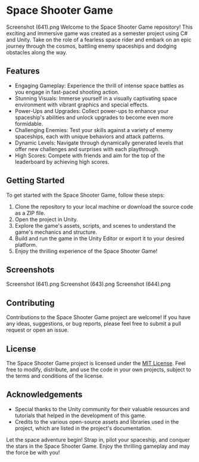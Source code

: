 # Space Shooter Game
Screenshot (641).png
Welcome to the Space Shooter Game repository! This exciting and immersive game was created as a semester project using C# and Unity. Take on the role of a fearless space rider and embark on an epic journey through the cosmos, battling enemy spaceships and dodging obstacles along the way.

## Features

- Engaging Gameplay: Experience the thrill of intense space battles as you engage in fast-paced shooting action.
- Stunning Visuals: Immerse yourself in a visually captivating space environment with vibrant graphics and special effects.
- Power-Ups and Upgrades: Collect power-ups to enhance your spaceship's abilities and unlock upgrades to become even more formidable.
- Challenging Enemies: Test your skills against a variety of enemy spaceships, each with unique behaviors and attack patterns.
- Dynamic Levels: Navigate through dynamically generated levels that offer new challenges and surprises with each playthrough.
- High Scores: Compete with friends and aim for the top of the leaderboard by achieving high scores.

## Getting Started

To get started with the Space Shooter Game, follow these steps:

1. Clone the repository to your local machine or download the source code as a ZIP file.
2. Open the project in Unity.
3. Explore the game's assets, scripts, and scenes to understand the game's mechanics and structure.
4. Build and run the game in the Unity Editor or export it to your desired platform.
5. Enjoy the thrilling experience of the Space Shooter Game!

## Screenshots

Screenshot (641).png
Screenshot (643).png 
Screenshot (644).png

## Contributing

Contributions to the Space Shooter Game project are welcome! If you have any ideas, suggestions, or bug reports, please feel free to submit a pull request or open an issue.

## License

The Space Shooter Game project is licensed under the [MIT License](LICENSE). Feel free to modify, distribute, and use the code in your own projects, subject to the terms and conditions of the license.

## Acknowledgements

- Special thanks to the Unity community for their valuable resources and tutorials that helped in the development of this game.
- Credits to the various open-source assets and libraries used in the project, which are listed in the project's documentation.

Let the space adventure begin! Strap in, pilot your spaceship, and conquer the stars in the Space Shooter Game. Enjoy the thrilling gameplay and may the force be with you!